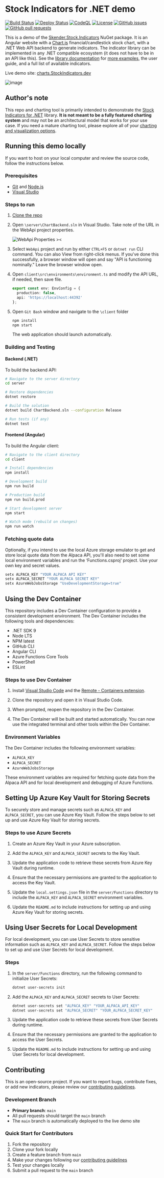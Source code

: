 # Stock Indicators for .NET demo

[![Build Status](https://github.com/facioquo/stock-charts/actions/workflows/build-website.yml/badge.svg)](https://github.com/facioquo/stock-charts/actions/workflows/build-website.yml)
[![Deploy Status](https://github.com/facioquo/stock-charts/actions/workflows/deploy-website.yml/badge.svg)](https://github.com/facioquo/stock-charts/actions/workflows/deploy-website.yml)
[![CodeQL](https://github.com/facioquo/stock-charts/actions/workflows/codeql.yml/badge.svg)](https://github.com/facioquo/stock-charts/actions/workflows/codeql.yml)
[![License](https://img.shields.io/github/license/facioquo/stock-charts)](LICENSE)
[![GitHub issues](https://img.shields.io/github/issues/facioquo/stock-charts)](https://github.com/facioquo/stock-charts/issues)
[![GitHub pull requests](https://img.shields.io/github/issues-pr/facioquo/stock-charts)](https://github.com/facioquo/stock-charts/pulls)

This is a demo of the [Skender.Stock.Indicators](https://www.nuget.org/packages/Skender.Stock.Indicators) NuGet package.  It is an Angular website with a [Chart.js](https://github.com/chartjs/chartjs-chart-financial) financial/candlestick stock chart, with a .NET Web API backend to generate indicators.  The indicator library can be implemented in any .NET compatible ecosystem (it does not have to be in an API like this).  See the [library documentation](https://dotnet.stockindicators.dev) for [more examples](https://dotnet.stockindicators.dev/examples), the user guide, and a full list of available indicators.

Live demo site: [charts.StockIndicators.dev](https://charts.stockindicators.dev/)

![image](https://raw.githubusercontent.com/DaveSkender/Stock.Indicators/main/docs/examples.webp)

## Author's note

This repo and charting tool is primarily intended to demonstrate the [Stock Indicators for .NET](https://dotnet.stockindicators.dev) library.  **It is not meant to be a fully featured charting system** and may not be an architectural model that works for your use case.  If you need a mature charting tool, please explore all of your [charting and visualization options](https://github.com/DaveSkender/Stock.Indicators/discussions/430).

## Running this demo locally

If you want to host on your local computer and review the source code, follow the instructions below.

### Prerequisites

- [Git](https://git-scm.com/) and [Node.js](https://nodejs.org/)
- [Visual Studio](http://visualstudio.com)

### Steps to run

1. [Clone the repo](https://help.github.com/en/github/creating-cloning-and-archiving-repositories/cloning-a-repository)

2. Open `\server\ChartBackend.sln` in Visual Studio.  Take note of the URL in the WebApi project properties.

    ![WebApi Properties ><](client/src/assets/server-port.png)

3. Select `WebApi` project and run by either `CTRL+F5` or `dotnet run` CLI command.  You can also View from right-click menus.  If you've done this successfully, a browser window will open and say "API is functioning nominally."  Leave the browser window open.

4. Open `client\src\environments\environment.ts` and modify the API URL, if needed, then save file.

    ```ts
    export const env: EnvConfig = {
      production: false,
      api: 'https://localhost:44392'
    };
    ```

5. Open `Git Bash` window and navigate to the `\client` folder

    ``` bash
    npm install
    npm start
    ```

    The web application should launch automatically.

### Building and Testing

#### Backend (.NET)

To build the backend API:

```bash
# Navigate to the server directory
cd server

# Restore dependencies
dotnet restore

# Build the solution
dotnet build ChartBackend.sln --configuration Release

# Run tests (if any)
dotnet test
```

#### Frontend (Angular)

To build the Angular client:

```bash
# Navigate to the client directory
cd client

# Install dependencies
npm install

# Development build
npm run build

# Production build
npm run build.prod

# Start development server
npm start

# Watch mode (rebuild on changes)
npm run watch
```

### Fetching quote data

Optionally, if you intend to use the local Azure storage emulator to get and store local quote data from the Alpaca API, you'll also need to set some local environment variables and run the ‘Functions.csproj‘ project.  Use your own key and secret values.

``` bash
setx ALPACA_KEY "YOUR ALPACA API KEY"
setx ALPACA_SECRET "YOUR ALPACA SECRET KEY"
setx AzureWebJobsStorage "UseDevelopmentStorage=true"
```

## Using the Dev Container

This repository includes a Dev Container configuration to provide a consistent development environment. The Dev Container includes the following tools and dependencies:

- .NET SDK 9
- Node LTS
- NPM latest
- GitHub CLI
- Angular CLI
- Azure Functions Core Tools
- PowerShell
- ESLint

### Steps to use Dev Container

1. Install [Visual Studio Code](https://code.visualstudio.com/) and the [Remote - Containers extension](https://marketplace.visualstudio.com/items?itemName=ms-vscode-remote.remote-containers).

2. Clone the repository and open it in Visual Studio Code.

3. When prompted, reopen the repository in the Dev Container.

4. The Dev Container will be built and started automatically. You can now use the integrated terminal and other tools within the Dev Container.

### Environment Variables

The Dev Container includes the following environment variables:

- `ALPACA_KEY`
- `ALPACA_SECRET`
- `AzureWebJobsStorage`

These environment variables are required for fetching quote data from the Alpaca API and for local development and debugging of Azure Functions.

## Setting Up Azure Key Vault for Storing Secrets

To securely store and manage secrets such as `ALPACA_KEY` and `ALPACA_SECRET`, you can use Azure Key Vault. Follow the steps below to set up and use Azure Key Vault for storing secrets.

### Steps to use Azure Secrets

1. Create an Azure Key Vault in your Azure subscription.

2. Add the `ALPACA_KEY` and `ALPACA_SECRET` secrets to the Key Vault.

3. Update the application code to retrieve these secrets from Azure Key Vault during runtime.

4. Ensure that the necessary permissions are granted to the application to access the Key Vault.

5. Update the `local.settings.json` file in the `server/Functions` directory to include the `ALPACA_KEY` and `ALPACA_SECRET` environment variables.

6. Update the `README.md` to include instructions for setting up and using Azure Key Vault for storing secrets.

## Using User Secrets for Local Development

For local development, you can use User Secrets to store sensitive information such as `ALPACA_KEY` and `ALPACA_SECRET`. Follow the steps below to set up and use User Secrets for local development.

### Steps

1. In the `server/Functions` directory, run the following command to initialize User Secrets:

    ```bash
    dotnet user-secrets init
    ```

2. Add the `ALPACA_KEY` and `ALPACA_SECRET` secrets to User Secrets:

    ```bash
    dotnet user-secrets set "ALPACA_KEY" "YOUR_ALPACA_API_KEY"
    dotnet user-secrets set "ALPACA_SECRET" "YOUR_ALPACA_SECRET_KEY"
    ```

3. Update the application code to retrieve these secrets from User Secrets during runtime.

4. Ensure that the necessary permissions are granted to the application to access the User Secrets.

5. Update the `README.md` to include instructions for setting up and using User Secrets for local development.

## Contributing

This is an open-source project.  If you want to report bugs, contribute fixes, or add new indicators, please review our [contributing guidelines](docs/CONTRIBUTING.md).

### Development Branch

- **Primary branch**: `main`
- All pull requests should target the `main` branch
- The `main` branch is automatically deployed to the live demo site

### Quick Start for Contributors

1. Fork the repository
2. Clone your fork locally
3. Create a feature branch from `main`
4. Make your changes following our [contributing guidelines](docs/CONTRIBUTING.md)
5. Test your changes locally
6. Submit a pull request to the `main` branch
